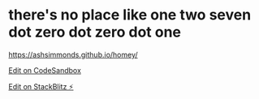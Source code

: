 # there's no place like one two seven dot zero dot zero dot one

<https://ashsimmonds.github.io/homey/>

[Edit on CodeSandbox](https://i5l6wp.sse.codesandbox.io/)

[Edit on StackBlitz ⚡️](https://stackblitz.com/edit/github-r1kbfn)

